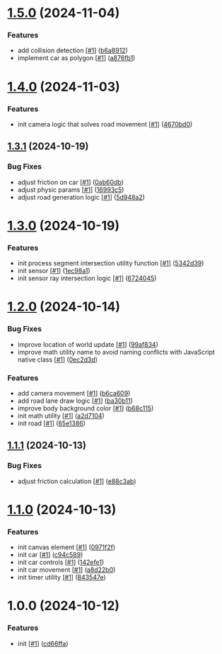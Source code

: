 # [1.5.0](https://github.com/d3p1/self-driving-car/compare/v1.4.0...v1.5.0) (2024-11-04)


### Features

* add collision detection [[#1](https://github.com/d3p1/self-driving-car/issues/1)] ([b6a8912](https://github.com/d3p1/self-driving-car/commit/b6a891261f47e1d19b2faa71825e93d9c2dad1ad))
* implement car as polygon [[#1](https://github.com/d3p1/self-driving-car/issues/1)] ([a876fb1](https://github.com/d3p1/self-driving-car/commit/a876fb1caa1732a6c4e422f637b02a916624c52e))

# [1.4.0](https://github.com/d3p1/self-driving-car/compare/v1.3.1...v1.4.0) (2024-11-03)


### Features

* init camera logic that solves road movement [[#1](https://github.com/d3p1/self-driving-car/issues/1)] ([4670bd0](https://github.com/d3p1/self-driving-car/commit/4670bd05dce1014fc622fe7a55dc05da51e396cf))

## [1.3.1](https://github.com/d3p1/self-driving-car/compare/v1.3.0...v1.3.1) (2024-10-19)


### Bug Fixes

* adjust friction on car [[#1](https://github.com/d3p1/self-driving-car/issues/1)] ([0ab60db](https://github.com/d3p1/self-driving-car/commit/0ab60db0dd0bc7fba417d21bbb52474d47e3ede8))
* adjust physic params [[#1](https://github.com/d3p1/self-driving-car/issues/1)] ([16993c5](https://github.com/d3p1/self-driving-car/commit/16993c550e464bbf04acf0d6ea1f9f51ed9e4add))
* adjust road generation logic [[#1](https://github.com/d3p1/self-driving-car/issues/1)] ([5d948a2](https://github.com/d3p1/self-driving-car/commit/5d948a27693cd48c85072db5746142818b00c335))

# [1.3.0](https://github.com/d3p1/self-driving-car/compare/v1.2.0...v1.3.0) (2024-10-19)


### Features

* init process segment intersection utility function [[#1](https://github.com/d3p1/self-driving-car/issues/1)] ([5342d39](https://github.com/d3p1/self-driving-car/commit/5342d3968a5a0bb0f95d4ac9d05ec5d5ef36192f))
* init sensor [[#1](https://github.com/d3p1/self-driving-car/issues/1)] ([1ec98a1](https://github.com/d3p1/self-driving-car/commit/1ec98a152d47138e68ee290a78cbcb1570d1abaf))
* init sensor ray intersection logic [[#1](https://github.com/d3p1/self-driving-car/issues/1)] ([6724045](https://github.com/d3p1/self-driving-car/commit/67240459a715ea61e2996c53737ee94b9a2b15fb))

# [1.2.0](https://github.com/d3p1/self-driving-car/compare/v1.1.1...v1.2.0) (2024-10-14)


### Bug Fixes

* improve location of world update [[#1](https://github.com/d3p1/self-driving-car/issues/1)] ([99af834](https://github.com/d3p1/self-driving-car/commit/99af83485d158eec868a99ab1410f0cb03e2827a))
* improve math utility name to avoid naming conflicts with JavaScript native class [[#1](https://github.com/d3p1/self-driving-car/issues/1)] ([0ec2d3d](https://github.com/d3p1/self-driving-car/commit/0ec2d3d28b6f2e997424248003b1c16e4f4f790e))


### Features

* add camera movement [[#1](https://github.com/d3p1/self-driving-car/issues/1)] ([b6ca609](https://github.com/d3p1/self-driving-car/commit/b6ca60916b2814f79aacc1c94eefa5a1bc086302))
* add road lane draw logic [[#1](https://github.com/d3p1/self-driving-car/issues/1)] ([ba30b11](https://github.com/d3p1/self-driving-car/commit/ba30b117f12aaa5443daf26d1b074bca87684343))
* improve body background color [[#1](https://github.com/d3p1/self-driving-car/issues/1)] ([b68c115](https://github.com/d3p1/self-driving-car/commit/b68c11506bf7b2f7f026fe008d5047b7cb9c09a7))
* init math utility [[#1](https://github.com/d3p1/self-driving-car/issues/1)] ([a2d7104](https://github.com/d3p1/self-driving-car/commit/a2d7104f6e3c2d24fc1ba902204263a50956911c))
* init road [[#1](https://github.com/d3p1/self-driving-car/issues/1)] ([65e1386](https://github.com/d3p1/self-driving-car/commit/65e1386b2c6161151e143bdad6673e4ac6ba95b5))

## [1.1.1](https://github.com/d3p1/self-driving-car/compare/v1.1.0...v1.1.1) (2024-10-13)


### Bug Fixes

* adjust friction calculation [[#1](https://github.com/d3p1/self-driving-car/issues/1)] ([e88c3ab](https://github.com/d3p1/self-driving-car/commit/e88c3ab2c146214a0173804ea206f807ff43be53))

# [1.1.0](https://github.com/d3p1/self-driving-car/compare/v1.0.0...v1.1.0) (2024-10-13)


### Features

* init canvas element [[#1](https://github.com/d3p1/self-driving-car/issues/1)] ([0971f2f](https://github.com/d3p1/self-driving-car/commit/0971f2f17df75a411b069b42c46afa8b98cd4c9d))
* init car [[#1](https://github.com/d3p1/self-driving-car/issues/1)] ([c94c589](https://github.com/d3p1/self-driving-car/commit/c94c589c6dce8d01fb5ed9f3fd26878c736bf8ed))
* init car controls [[#1](https://github.com/d3p1/self-driving-car/issues/1)] ([142efe1](https://github.com/d3p1/self-driving-car/commit/142efe1e47a516b2ccd8f21710f78a7e903944eb))
* init car movement [[#1](https://github.com/d3p1/self-driving-car/issues/1)] ([a8d22b0](https://github.com/d3p1/self-driving-car/commit/a8d22b0d415f5685923665213d1170f8e232ce92))
* init timer utility [[#1](https://github.com/d3p1/self-driving-car/issues/1)] ([843547e](https://github.com/d3p1/self-driving-car/commit/843547ec6a934ff779324b0aba4dde8c7b2799b4))

# 1.0.0 (2024-10-12)


### Features

* init [[#1](https://github.com/d3p1/self-driving-car/issues/1)] ([cd66ffa](https://github.com/d3p1/self-driving-car/commit/cd66ffaad6d451d2634a34b4ef023660f9313381))
